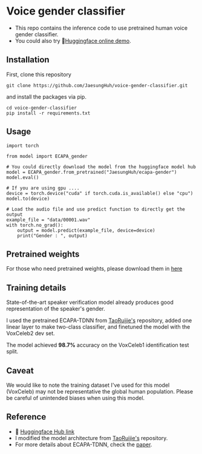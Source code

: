 # Voice gender classifier 
- This repo contains the inference code to use pretrained human voice gender classifier.
- You could also try 🤗[Huggingface online demo](https://huggingface.co/spaces/JaesungHuh/voice-gender-classifier).

## Installation
First, clone this repository
```
git clone https://github.com/JaesungHuh/voice-gender-classifier.git
```

and install the packages via pip.

```
cd voice-gender-classifier
pip install -r requirements.txt
```

## Usage
```
import torch

from model import ECAPA_gender

# You could directly download the model from the huggingface model hub
model = ECAPA_gender.from_pretrained("JaesungHuh/ecapa-gender")
model.eval()

# If you are using gpu .... 
device = torch.device("cuda" if torch.cuda.is_available() else "cpu")
model.to(device)

# Load the audio file and use predict function to directly get the output
example_file = "data/00001.wav"
with torch.no_grad():
    output = model.predict(example_file, device=device)
    print("Gender : ", output)
```

## Pretrained weights
For those who need pretrained weights, please download them in [here](https://drive.google.com/file/d/1ojtaa6VyUhEM49F7uEyvsLSVN3T8bbPI/view?usp=sharing)

## Training details
State-of-the-art speaker verification model already produces good representation of the speaker's gender.

I used the pretrained ECAPA-TDNN from [TaoRuijie's](https://github.com/TaoRuijie/ECAPA-TDNN) repository, added one linear layer to make two-class classifier, and finetuned the model with the VoxCeleb2 dev set.

The model achieved **98.7%** accuracy on the VoxCeleb1 identification test split.

## Caveat
We would like to note the training dataset I've used for this model (VoxCeleb) may not be representative the global human population. Please be careful of unintended biases when using this model.

## Reference
- 🤗 [Huggingface Hub link](https://huggingface.co/JaesungHuh/ecapa-gender)
- I modified the model architecture from [TaoRuijie's](https://github.com/TaoRuijie/ECAPA-TDNN) repository.
- For more details about ECAPA-TDNN, check the [paper](https://arxiv.org/abs/2005.07143).